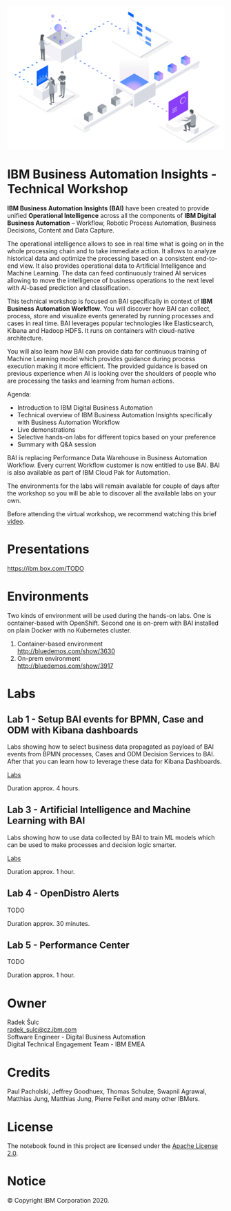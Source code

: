 ![GitHub Logo](/images/home-header.png)

# IBM Business Automation Insights - Technical Workshop
**IBM Business Automation Insights (BAI)** have been created to provide unified **Operational Intelligence** across all the components of **IBM Digital Business Automation** – Workflow, Robotic Process Automation, Business Decisions, Content and Data Capture.

The operational intelligence allows to see in real time what is going on in the whole processing chain and to take immediate action. It allows to analyze historical data and optimize the processing based on a consistent end-to-end view. It also provides operational data to Artificial Intelligence and Machine Learning. The data can feed continuously trained AI services allowing to move the intelligence of business operations to the next level with AI-based prediction and classification.

This technical workshop is focused on BAI specifically in context of **IBM Business Automation Workflow**. You will discover how BAI can collect, process, store and visualize events generated by running processes and cases in real time. BAI leverages popular technologies like Elasticsearch, Kibana and Hadoop HDFS. It runs on containers with cloud-native architecture.

You will also learn how BAI can provide data for continuous training of Machine Learning model which provides guidance during process execution making it more efficient. The provided guidance is based on previous experience when AI is looking over the shoulders of people who are processing the tasks and learning from human actions.

Agenda:
- Introduction to IBM Digital Business Automation
- Technical overview of IBM Business Automation Insights specifically with Business Automation Workflow
- Live demonstrations
- Selective hands-on labs for different topics based on your preference
- Summary with Q&A session

BAI is replacing Performance Data Warehouse in Business Automation Workflow. Every current Workflow customer is now entitled to use BAI. BAI is also available as part of IBM Cloud Pak for Automation.

The environments for the labs will remain available for couple of days after the workshop so you will be able to discover all the available labs on your own.

Before attending the virtual workshop, we recommend watching this brief [video](https://www.youtube.com/watch?v=aLPi281Z8NQ).

# Presentations
<https://ibm.box.com/TODO>

# Environments
Two kinds of environment will be used during the hands-on labs. One is ocntainer-based with OpenShift. Second one is on-prem with BAI installed on plain Docker with no Kubernetes cluster.

1. Container-based environment<br>
<http://bluedemos.com/show/3630>
2. On-prem environment<br>
<http://bluedemos.com/show/3917>

# Labs
## Lab 1 - Setup BAI events for BPMN, Case and ODM with Kibana dashboards
Labs showing how to select business data propagated as payload of BAI events from BPMN processes, Cases and ODM Decision Services to BAI. After that you can learn how to leverage these data for Kibana Dashboards.

[Labs](labs/swat-containers-baw-odm/Readme.md)

Duration approx. 4 hours.

## Lab 3 - Artificial Intelligence and Machine Learning with BAI
Labs showing how to use data collected by BAI to train ML models which can be used to make processes and decision logic smarter.

[Labs](labs/ai/README.md)

Duration approx. 1 hour.

## Lab 4 - OpenDistro Alerts

TODO

Duration approx. 30 minutes.

## Lab 5 - Performance Center

TODO

Duration approx. 1 hour.

# Owner
Radek Šulc<br>
<radek_sulc@cz.ibm.com><br>
Software Engineer - Digital Business Automation<br>
Digital Technical Engagement Team - IBM EMEA<br>

# Credits
Paul Pacholski, Jeffrey Goodhuex, Thomas Schulze, Swapnil Agrawal, Matthias Jung, Matthias Jung, Pierre Feillet and many other IBMers.

# License
The notebook found in this project are licensed under the [Apache License 2.0](LICENSE).

# Notice
© Copyright IBM Corporation 2020.
